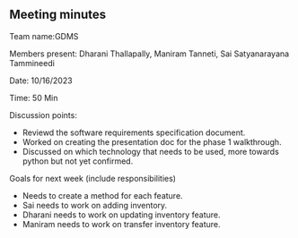 ## Meeting minutes

Team name:GDMS

Members present: Dharani Thallapally, Maniram Tanneti, Sai Satyanarayana Tammineedi

Date: 10/16/2023

Time: 50 Min

Discussion points: 

* Reviewd the software requirements specification document.
* Worked on creating the presentation doc for the phase 1 walkthrough.
* Discussed on which technology that needs to be used, more towards python but not yet confirmed.

Goals for next week (include responsibilities)

* Needs to create a method for each feature.
* Sai needs to work on adding inventory.
* Dharani needs to work on updating inventory feature.
* Maniram needs to work on transfer inventory feature.


